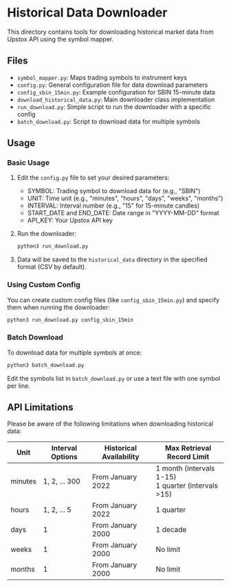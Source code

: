 # Historical Data Downloader

This directory contains tools for downloading historical market data from Upstox API using the symbol mapper.

## Files

- `symbol_mapper.py`: Maps trading symbols to instrument keys
- `config.py`: General configuration file for data download parameters
- `config_sbin_15min.py`: Example configuration for SBIN 15-minute data
- `download_historical_data.py`: Main downloader class implementation
- `run_download.py`: Simple script to run the downloader with a specific config
- `batch_download.py`: Script to download data for multiple symbols

## Usage

### Basic Usage

1. Edit the `config.py` file to set your desired parameters:
   - SYMBOL: Trading symbol to download data for (e.g., "SBIN")
   - UNIT: Time unit (e.g., "minutes", "hours", "days", "weeks", "months")
   - INTERVAL: Interval number (e.g., "15" for 15-minute candles)
   - START_DATE and END_DATE: Date range in "YYYY-MM-DD" format
   - API_KEY: Your Upstox API key

2. Run the downloader:
   ```bash
   python3 run_download.py
   ```

3. Data will be saved to the `historical_data` directory in the specified format (CSV by default).

### Using Custom Config

You can create custom config files (like `config_sbin_15min.py`) and specify them when running the downloader:

```bash
python3 run_download.py config_sbin_15min
```

### Batch Download

To download data for multiple symbols at once:

```bash
python3 batch_download.py
```

Edit the symbols list in `batch_download.py` or use a text file with one symbol per line.

## API Limitations

Please be aware of the following limitations when downloading historical data:

| Unit    | Interval Options | Historical Availability | Max Retrieval Record Limit |
|---------|------------------|-------------------------|----------------------------|
| minutes | 1, 2, ... 300    | From January 2022       | 1 month (intervals 1-15)<br>1 quarter (intervals >15) |
| hours   | 1, 2, ... 5      | From January 2022       | 1 quarter |
| days    | 1                | From January 2000       | 1 decade |
| weeks   | 1                | From January 2000       | No limit |
| months  | 1                | From January 2000       | No limit |
